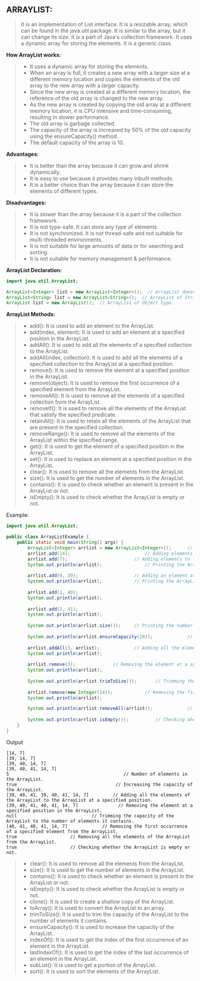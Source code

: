 **ARRAYLIST:**
-
> It is an implementation of List interface. It is a resizable array, which can be found in the java.util package.
> It is similar to the array, but it can change its size. It is a part of Java's collection framework.
> It uses a dynamic array for storing the elements. It is a generic class.

**How ArrayList works:**
> - It uses a dynamic array for storing the elements.
> - When an array is full, it creates a new array with a larger size at a different memory location and copies the elements of the old array to the new array with a larger capacity.
> - Since the new array is created at a different memory location, the reference of the old array is changed to the new array.
> - As the new array is created by copying the old array at a different memory location, it is CPU intensive and time-consuming, resulting in slower performance.
> - The old array is garbage collected.
> - The capacity of the array is increased by 50% of the old capacity using the ensureCapacity() method.
> - The default capacity of the array is 10.


**Advantages:**
> - It is better than the array because it can grow and shrink dynamically.
> - It is easy to use because it provides many inbuilt methods.
> - It is a better choice than the array because it can store the elements of different types.

**Disadvantages:**
> - It is slower than the array because it is a part of the collection framework.
> - It is not type-safe. It can store any type of elements.
> - It is not synchronized. It is not thread-safe and not suitable for multi-threaded environments.
> - It is not suitable for large amounts of data or for searching and sorting.
> - It is not suitable for memory management & performance.

**ArrayList Declaration:**

```java
import java.util.ArrayList;

ArrayList<Integer> list = new ArrayList<Integer>();  // ArrayList doesn't work with primitive types, so we use wrapper classes.
ArrayList<String> list = new ArrayList<String>();  // ArrayList of String type.
ArrayList list = new ArrayList();  // ArrayList of Object type.
```

**ArrayList Methods:**
> - add(): It is used to add an element to the ArrayList.
> - add(index, element): It is used to add an element at a specified position in the ArrayList.
> - addAll(): It is used to add all the elements of a specified collection to the ArrayList.
> - addAll(index, collection): It is used to add all the elements of a specified collection to the ArrayList at a specified position.
> - remove(): It is used to remove the element at a specified position in the ArrayList.
> - remove(object): It is used to remove the first occurrence of a specified element from the ArrayList.
> - removeAll(): It is used to remove all the elements of a specified collection from the ArrayList.
> - removeIf(): It is used to remove all the elements of the ArrayList that satisfy the specified predicate.
> - retainAll(): It is used to retain all the elements of the ArrayList that are present in the specified collection.
> - removeRange(): It is used to remove all the elements of the ArrayList within the specified range.
> - get(): It is used to get the element of a specified position in the ArrayList.
> - set(): It is used to replace an element at a specified position in the ArrayList.
> - clear(): It is used to remove all the elements from the ArrayList.
> - size(): It is used to get the number of elements in the ArrayList.
> - contains(): It is used to check whether an element is present in the ArrayList or not.
> - isEmpty(): It is used to check whether the ArrayList is empty or not.

Example:
```java
import java.util.ArrayList;

public class ArrayListExample {
    public static void main(String[] args) {
        ArrayList<Integer> arrlist = new ArrayList<Integer>();      // Creating an ArrayList of Integer type.
        arrlist.add(14);                            // Adding elements to the ArrayList.
        arrlist.add(7);                         // Adding elements to the ArrayList.
        System.out.println(arrlist);                // Printing the ArrayList.
        
        arrlist.add(0, 39);                     // Adding an element at a specified position in the ArrayList.
        System.out.println(arrlist);            // Printing the ArrayList.
        
        arrlist.add(1, 40);
        System.out.println(arrlist);
        
        arrlist.add(2, 41);
        System.out.println(arrlist);
        
        System.out.println(arrlist.size());     // Printing the number of elements in the ArrayList.
        
        System.out.println(arrlist.ensureCapacity(20));             // Increasing the capacity of the ArrayList.
        
        arrlist.addAll(3, arrlist);             // Adding all the elements of the ArrayList to the ArrayList at a specified position.
        System.out.println(arrlist);
        
        arrlist.remove(3);              // Removing the element at a specified position in the ArrayList.
        System.out.println(arrlist);
        
        System.out.println(arrlist.trimToSize());       // Trimming the capacity of the ArrayList to the number of elements it contains.
        
        arrlist.remove(new Integer(14));            // Removing the first occurrence of a specified element from the ArrayList.
        System.out.println(arrlist);

        System.out.println(arrlist.removeAll(arrlist));             // Removing all the elements of the ArrayList from the ArrayList.
        
        System.out.println(arrlist.isEmpty());          // Checking whether the ArrayList is empty or not.
    }
}
```
Output
```
[14, 7]
[39, 14, 7]
[39, 40, 14, 7]
[39, 40, 41, 14, 7]
5                                           // Number of elements in the ArrayList.
true                                     // Increasing the capacity of the ArrayList.
[39, 40, 41, 39, 40, 41, 14, 7]         // Adding all the elements of the ArrayList to the ArrayList at a specified position.
[39, 40, 41, 40, 41, 14, 7]               // Removing the element at a specified position in the ArrayList.
null                            // Trimming the capacity of the ArrayList to the number of elements it contains.
[40, 41, 40, 41, 14, 7]             // Removing the first occurrence of a specified element from the ArrayList.
true                    // Removing all the elements of the ArrayList from the ArrayList.
true                    // Checking whether the ArrayList is empty or not.
```


> - clear(): It is used to remove all the elements from the ArrayList.
> - size(): It is used to get the number of elements in the ArrayList.
> - contains(): It is used to check whether an element is present in the ArrayList or not.
> - isEmpty(): It is used to check whether the ArrayList is empty or not.
> - clone(): It is used to create a shallow copy of the ArrayList.
> - toArray(): It is used to convert the ArrayList to an array.
> - trimToSize(): It is used to trim the capacity of the ArrayList to the number of elements it contains.
> - ensureCapacity(): It is used to increase the capacity of the ArrayList.
> - indexOf(): It is used to get the index of the first occurrence of an element in the ArrayList.
> - lastIndexOf(): It is used to get the index of the last occurrence of an element in the ArrayList.
> - subList(): It is used to get a portion of the ArrayList.
> - sort(): It is used to sort the elements of the ArrayList.


